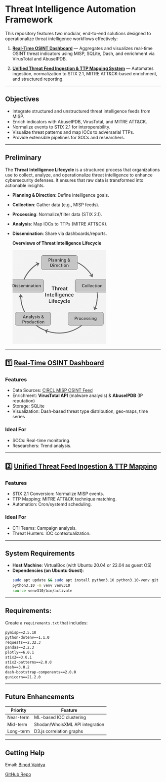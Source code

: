 # Threat Intelligence Automation Framework

This repository features two modular, end-to-end solutions designed to operationalize threat intelligence workflows effectively:

1. **[Real-Time OSINT Dashboard](docs/real-time-threat-dashboard.md)** — Aggregates and visualizes real-time OSINT threat indicators using MISP, SQLite, Dash, and enrichment via VirusTotal and AbuseIPDB.

2. **[Unified Threat Feed Ingestion & TTP Mapping System](docs/unified-threat-feed-ingetion--ttp-mapping.md)** — Automates ingestion, normalization to STIX 2.1, MITRE ATT&CK-based enrichment, and structured reporting.

---

## Objectives

- Integrate structured and unstructured threat intelligence feeds from MISP.
- Enrich indicators with AbuseIPDB, VirusTotal, and MITRE ATT&CK.
- Normalize events to STIX 2.1 for interoperability.
- Visualize threat patterns and map IOCs to adversarial TTPs.
- Provide extensible pipelines for SOCs and researchers.

---
## Preliminary 

The **Threat Intelligence Lifecycle** is a structured process that organizations use to collect, analyze, and operationalize threat intelligence to enhance cybersecurity defenses. It ensures that raw data is transformed into actionable insights.

- **Planning & Direction**: Define intelligence goals.

- **Collection**: Gather data (e.g., MISP feeds).

- **Processing**: Normalize/filter data (STIX 2.1).

- **Analysis**: Map IOCs to TTPs (MITRE ATT&CK).

- **Dissemination**: Share via dashboards/reports.


    **Overviews of Threat Intelligence Lifecycle**                  

    ![ticycle](images/ticycle.png)        

---

## 1️⃣ [Real-Time OSINT Dashboard](docs/real-time-threat-dashboard.md)

### Features
- Data Sources: [CIRCL MISP OSINT Feed](https://www.circl.lu/services/misp-feed-osint/)
- Enrichment: **VirusTotal API** (malware analysis) & **AbuseIPDB** (IP reputation)
- Storage: SQLite
- Visualization: Dash-based threat type distribution, geo-maps, time series

### Ideal For
- SOCs: Real-time monitoring.
- Researchers: Trend analysis.

---

## 2️⃣ [Unified Threat Feed Ingestion & TTP Mapping](docs/unified-threat-feed-ingetion--ttp-mapping.md)

### Features
- STIX 2.1 Conversion: Normalize MISP events.
- TTP Mapping: MITRE ATT&CK technique matching.
- Automation: Cron/systemd scheduling.

### Ideal For
- CTI Teams: Campaign analysis.
- Threat Hunters: IOC contextualization.

---

## System Requirements

- **Host Machine**: VirtualBox (with Ubuntu 20.04 or 22.04 as guest OS)
- **Dependencies (on Ubuntu Guest)**:
  ```bash
  sudo apt update && sudo apt install python3.10 python3.10-venv git docker.io -y
  python3.10 -m venv venv310
  source venv310/bin/activate
  ```

---

## Requirements:

Create a `requirements.txt` that includes:

```
pymisp==2.5.10
python-dotenv==1.1.0
requests==2.32.3
pandas==2.2.3
plotly==6.0.1
stix2==3.0.1
stix2-patterns==2.0.0
dash==3.0.2
dash-bootstrap-components==2.0.0
gunicorn==21.2.0
```

---
## Future Enhancements

| Priority  | Feature                          |
|-----------|----------------------------------|
| Near-term | ML-based IOC clustering          |
| Mid-term  | Shodan/WhoisXML API integration  |
| Long-term | D3.js correlation graphs         |


---

## Getting Help

Email: [Binod Vaidya](mailto:bvaidya@uottawa.ca)

[GitHub Repo](https://www.github.com/bnvaidya20/threat-intelligence-automation-framework)